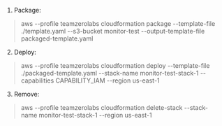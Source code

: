 1. Package:
> aws --profile teamzerolabs cloudformation package --template-file ./template.yaml --s3-bucket monitor-test --output-template-file packaged-template.yaml
2. Deploy:
> aws --profile teamzerolabs cloudformation deploy --template-file ./packaged-template.yaml --stack-name monitor-test-stack-1 --capabilities CAPABILITY_IAM --region us-east-1
3. Remove:
> aws --profile teamzerolabs cloudformation delete-stack --stack-name monitor-test-stack-1 --region us-east-1